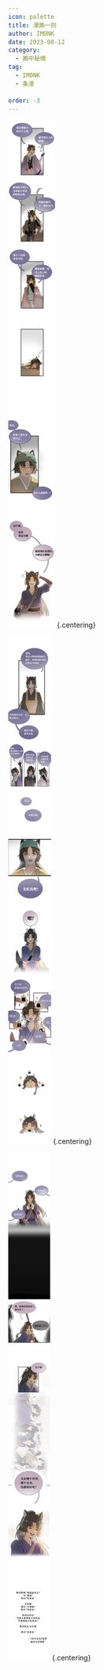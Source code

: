 ```yaml
---
icon: palette
title: 漫画一则
author: IMONK
date: 2023-08-12
category:
  - 画中秘境
tag:
  - IMONK
  - 条漫

order: -3
---
```


![](./res/comic/comic1.webp) {.centering}

![](./res/comic/comic2.webp) {.centering}

![](./res/comic/comic3.webp) {.centering}

<FakeAds />
